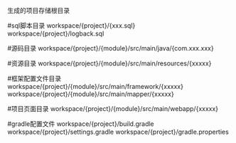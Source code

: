 生成的项目存储根目录

#sql脚本目录
workspace/{project}/{xxx.sql}
workspace/{project}/logback.sql

#源码目录
workspace/{project}/{module}/src/main/java/{com.xxx.xxx}

#资源目录
workspace/{project}/{module}/src/main/resources/{xxxxx}

#框架配置文件目录
workspace/{project}/{module}/src/main/framework/{xxxxx}
workspace/{project}/{module}/src/main/mapper/{xxxxx}

#项目页面目录
workspace/{project}/{module}/src/main/webapp/{xxxxx}

#gradle配置文件
workspace/{project}/build.gradle
workspace/{project}/settings.gradle 
workspace/{project}/gradle.properties 
 
